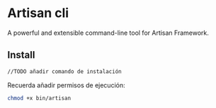 # Artisan cli
A powerful and extensible command-line tool for Artisan Framework.

## Install
```bash
//TODO añadir comando de instalación
```
Recuerda añadir permisos de ejecución:
```bash
chmod +x bin/artisan
```


